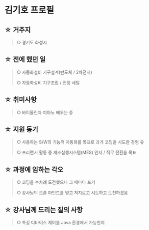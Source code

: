 # 김기호 프로필

## ☆ 거주지
> ○ 경기도 화성시

## ☆ 전에 했던 일
> ○ 자동화설비 기구설계(반도체 / 2차전지)
> 
> ○ 자동화설비 기구조립 / 전장 세팅

## ☆ 취미사항
> ○ 바이올린과 피아노 배우는 중

## ☆ 지원 동기
> ○ 사용하는 S/W의 기능적 자동화를 목표로 과거 코딩을 시도한 경험 유
> 
> ○ 프리랜서 활동 중 제조실행시스템(MES) 인지 / 직무 전환을 목표

## ☆ 과정에 임하는 각오
> ○ 코딩을 수차례 도전했으나 그 때마다 포기
> 
> ○ 강사님의 오픈 마인드를 믿고 저지르고 시도하고 도전하겠음

## ☆ 강사님께 드리는 질의 사항
> ○ 특정 디바이스 제어를 Java 환경에서 가능한지
